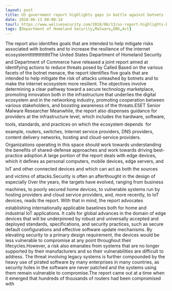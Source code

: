 ```yaml
---
layout: post
title: US government report highlights gaps in battle against botnets
date: 2018-06-13 00:00:14
tourl: https://www.welivesecurity.com/2018/06/13/us-report-highlights-battle-botnets/
tags: [Department of Homeland Security,Malware,DNS,Act]
---
```

The report also identifies goals that are intended to help mitigate risks associated with botnets and to increase the resilience of the internet ecosystemtttttttttttttttThe United States Department of Homeland Security and Department of Commerce have released a joint report aimed at identifying actions to reduce threats posed by Called Based on the various facets of the botnet menace, the report identifies five goals that are intended to help mitigate the risk of attacks unleashed by botnets and to make the internet ecosystem more resilient. The objectives involve determining a clear pathway toward a secure technology marketplace, promoting innovation both in the infrastructure that underlies the digital ecosystem and in the networking industry, promoting cooperation between various stakeholders, and boosting awareness of the threats.ESET Senior Malware Researcher Meanwhile, the report also dispenses guidance for providers at the infrastructure level, which includes the hardware, software, tools, standards, and practices on which the ecosystem depends  for example, routers, switches, Internet service providers, DNS providers, content delivery networks, hosting and cloud-service providers. Organizations operating in this space should work towards understanding the benefits of shared-defense approaches and work towards driving best-practice adoption.A large portion of the report deals with edge devices, which it defines as personal computers, mobile devices, edge servers, and IoT and other connected devices and which can act as both the sources and victims of attacks.Security is often an afterthought in the design of especially Over the years, the targets have evolved, ranging from business machines, to poorly secured home devices, to vulnerable systems run by hosting providers and cloud service providers, and, more recently, to IoT devices, reads the report. With that in mind, the report advocates establishing internationally applicable baselines both for home and industrial IoT applications. It calls for global advances in the domain of edge devices that will be underpinned by robust and universally accepted and deployed standards, specifications, and security practices, such as secure default configurations and effective software update mechanisms. By elevating security to a primary design requirement, the devices would be less vulnerable to compromise at any point throughout their lifecycles.However, a risk also emanates from systems that are no longer supported by their manufacturers and so their vulnerabilities are difficult to address. The threat involving legacy systems is further compounded by the heavy use of pirated software by many enterprises in many countries, as security holes in the software are never patched and the systems using them remain vulnerable to compromise.The report came out at a time when it emerged that hundreds of thousands of routers had been compromised with 